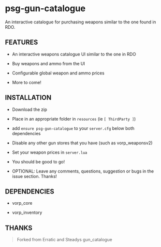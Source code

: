 # psg-gun-catalogue

An interactive catalogue for purchasing weapons similar to the one found in RDO.

## FEATURES

- An interactive weapons catalogue UI similar to the one in RDO

- Buy weapons and ammo from the UI

- Configurable global weapon and ammo prices

- More to come!

## INSTALLATION

- Download the zip

- Place in an appropriate folder in `resources` (ie `[ ThirdParty ]`)

- add `ensure psg-gun-catalogue` to your `server.cfg` below both dependencies

- Disable any other gun stores that you have (such as vorp_weaponsv2)

- Set your weapon prices in `server.lua`

- You should be good to go!

- OPTIONAL: Leave any comments, questions, suggestion or bugs in the issue section. Thanks!

## DEPENDENCIES

- vorp_core

- vorp_inventory

## THANKS

>Forked from Erratic and Steadys gun_catalogue
